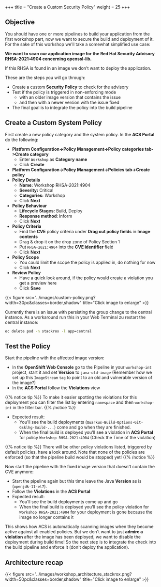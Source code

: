 +++
title = "Create a Custom Security Policy"
weight = 25
+++

## Objective

You should have one or more pipelines to build your application from the first workshop part, now we want to secure the build and deployment of it. For the sake of this workshop we'll take a somewhat simplified use case:

**We want to scan our application image for the Red Hat Security Advisory RHSA-2021:4904 concerning openssl-lib.**

If this RHSA is found in an image we don't want to deploy the application.

These are the steps you will go through:

- Create a custom **Security Policy** to check for the advisory
- Test if the policy is triggered in non-enforcing mode
  - with an older image version that contains the issue
  - and then with a newer version with the issue fixed
- The final goal is to integrate the policy into the build pipeline

## Create a Custom System Policy

First create a new policy category and the system policy. In the **ACS Portal** do the following:

- **Platform Configuration->Policy Management->Policy categories tab->Create category**
  - Enter `Workshop` as **Category name**
  - Click **Create**
- **Platform Configuration->Policy Management->Policies tab->Create policy**
- **Policy Details**
  - **Name:** Workshop RHSA-2021:4904
  - **Severity:** Critical
  - **Categories:** Workshop
  - Click **Next**
- **Policy Behaviour**
  - **Lifecycle Stages:** Build, Deploy
  - **Response method**: Inform
  - Click **Next**
- **Policy Criteria**
  - Find the **CVE** policy criteria under **Drag out policy fields** in **Image contents**
  - Drag & drop it on the drop zone of Policy Section 1
  - Put `RHSA-2021:4904` into the **CVE identifier** field
  - Click **Next**
- **Policy Scope**
  - You could limit the scope the policy is applied in, do nothing for now
  - Click **Next**
- **Review Policy**
  - Have a quick look around, if the policy would create a violation you get a preview here
  - Click **Save**

{{< figure src="../images/custom-policy.png?width=30pc&classes=border,shadow" title="Click image to enlarge" >}}

Currently there is an issue with persisting the group change to the central instance. As a workaround run this in your Web Terminal zu restart the central instance:

``` bash
oc delete pod -n stackrox -l app=central
```

## Test the Policy

Start the pipeline with the affected image version:

- In the **OpenShift Web Console** go to the Pipeline in your `workshop-int` project, start it and set **Version** to `java-old-image` (Remember how we set up this `ImageStream` `tag` to point to an old and vulnerable version of the image?)
- In the **ACS Portal** follow the **Violations** view

{{% notice tip %}}
To make it easier spotting the violations for this deployment you can filter the list by entering `namespace` and then `workshop-int` in the filter bar.
{{% /notice %}}

- Expected result:
  - You'll see the build deployments (`Quarkus-Build-Options-Git-Gsklhg-Build-...`) come and go when they are finished.
  - When the final build is deployed you'll see a violation in **ACS Portal** for policy `Workshop RHSA-2021:4904` (Check the Time of the violation)

{{% notice tip %}}
There will be other policy violations listed, triggered by default policies, have a look around. Note that none of the policies are enforced (so that the pipeline build would be stopped) yet!
{{% /notice %}}

Now start the pipeline with the fixed image version that doesn't contain the CVE anymore:

- Start the pipeline again but this time leave the Java **Version** as is (`openjdk-11-el7`).
- Follow the **Violations** in the **ACS Portal**
- Expected result:
  - You'll see the build deployments come up and go
  - When the final build is deployed you'll see the policy violation for `Workshop RHSA-2021:4904` for your deployment is gone because the image no longer contains it

This shows how ACS is automatically scanning images when they become active against all enabled policies. But we don't want to just **admire a violation** after the image has been deployed, we want to disable the deployment during build time! So the next step is to integrate the check into the build pipeline and enforce it (don't deploy the application).

## Architecture recap

{{< figure src="../images/workshop_architecture_stackrox.png?width=50pc&classes=border,shadow" title="Click image to enlarge" >}}


